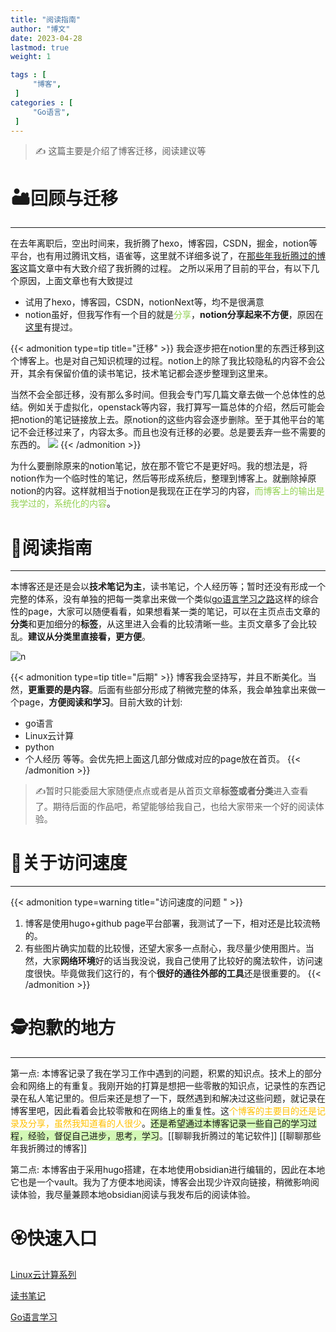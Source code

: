 ```yaml
---
title: "阅读指南"                         
author: "博文"   
date: 2023-04-28      
lastmod: true     
weight: 1

tags : [                                    
     "博客",
 ]
categories : [                              
     "Go语言",
 ]
---
```

> ✍️ 这篇主要是介绍了博客迁移，阅读建议等


# 🏜️回顾与迁移
---
在去年离职后，空出时间来，我折腾了hexo，博客园，CSDN，掘金，notion等平台，也有用过腾讯文档，语雀等，这里就不详细多说了，在[那些年我折腾过的博客](https://sunnydongbowen.github.io/%E8%81%8A%E8%81%8A%E9%82%A3%E4%BA%9B%E5%B9%B4%E6%88%91%E6%8A%98%E8%85%BE%E8%BF%87%E7%9A%84%E5%8D%9A%E5%AE%A2/)这篇文章中有大致介绍了我折腾的过程。
之所以采用了目前的平台，有以下几个原因，上面文章也有大致提过
- 试用了hexo，博客园，CSDN，notionNext等，均不是很满意
- notion虽好，但我写作有一个目的就是<font color="#92d050">分享</font>，**notion分享起来不方便**，原因在[这里](https://sunnydongbowen.github.io/%E8%81%8A%E8%81%8A%E9%82%A3%E4%BA%9B%E5%B9%B4%E6%88%91%E6%8A%98%E8%85%BE%E8%BF%87%E7%9A%84%E5%8D%9A%E5%AE%A2/#%E6%8A%98%E8%85%BE%E8%BF%87%E7%9A%84%E5%8D%9A%E5%AE%A2%E5%B9%B3%E5%8F%B0)有提过。

{{< admonition type=tip title="迁移"  >}}
我会逐步把在notion里的东西迁移到这个博客上。也是对自己知识梳理的过程。notion上的除了我比较隐私的内容不会公开，其余有保留价值的读书笔记，技术笔记都会逐步整理到这里来。

当然不会全部迁移，没有那么多时间。但我会专门写几篇文章去做一个总体性的总结。例如关于虚拟化，openstack等内容，我打算写一篇总体的介绍，然后可能会把notion的笔记链接放上去。原notion的这些内容会逐步删除。至于其他平台的笔记不会迁移过来了，内容太多。而且也没有迁移的必要。总是要丢弃一些不需要的东西的。
![](/go基础/20230501111659.png)
{{< /admonition >}}

为什么要删除原来的notion笔记，放在那不管它不是更好吗。我的想法是，将notion作为一个临时性的笔记，然后等形成系统后，整理到博客上。就删除掉原notion的内容。这样就相当于notion是我现在正在学习的内容，<font color="#92d050">而博客上的输出是我学过的，系统化的内容</font>。

# 🐶阅读指南
---
本博客还是还是会以**技术笔记为主**，读书笔记，个人经历等；暂时还没有形成一个完整的体系，没有单独的把每一类拿出来做一个类似[go语言学习之路](https://sunnydongbowen.github.io/go%E8%AF%AD%E8%A8%80%E5%AD%A6%E4%B9%A0%E4%B9%8B%E8%B7%AF/)这样的综合性的page，大家可以随便看看，如果想看某一类的笔记，可以在主页点击文章的**分类**和更加细分的**标签**，从这里进入会看的比较清晰一些。主页文章多了会比较乱。**建议从分类里直接看，更方便**。

![n](/go基础/20230428154650.png)

{{< admonition type=tip title="后期"  >}}
博客我会坚持写，并且不断美化。当然，**更重要的是内容**。后面有些部分形成了稍微完整的体系，我会单独拿出来做一个page，**方便阅读和学习**。目前大致的计划: 
- go语言
- Linux云计算
- python
- 个人经历
等等。会优先把上面这几部分做成对应的page放在首页。
{{< /admonition >}}

> ✍️暂时只能委屈大家随便点点或者是从首页文章**标签或者分类**进入查看了。期待后面的作品吧，希望能够给我自己，也给大家带来一个好的阅读体验。

# 🍄关于访问速度
---
{{< admonition type=warning  title="访问速度的问题 "  >}}
1. 博客是使用hugo+github page平台部署，我测试了一下，相对还是比较流畅的。
2. 有些图片确实加载的比较慢，还望大家多一点耐心，我尽量少使用图片。当然，大家**网络环境**好的话当我没说，我自己使用了比较好的魔法软件，访问速度很快。毕竟做我们这行的，有个**很好的通往外部的工具**还是很重要的。
{{< /admonition >}}

# 🕵️抱歉的地方
---
第一点:  本博客记录了我在学习工作中遇到的问题，积累的知识点。技术上的部分会和网络上的有重复。我刚开始的打算是想把一些零散的知识点，记录性的东西记录在私人笔记里的。但后来还是想了一下，既然遇到和解决过这些问题，就记录在博客里吧，因此看着会比较零散和在网络上的重复性。这<font color="#ffc000">个博客的主要目的还是记录及分享，虽然我知道看的人很少</font>。<span style="background:#d3f8b6">还是希望通过本博客记录一些自己的学习过程，经验，督促自己进步，思考，学习</span>。[[聊聊我折腾过的笔记软件]]  [[聊聊那些年我折腾过的博客]]

第二点:  本博客由于采用hugo搭建，在本地使用obsidian进行编辑的，因此在本地它也是一个vault。我为了方便本地阅读，博客会出现少许双向链接，稍微影响阅读体验，我尽量兼顾本地obsidian阅读与我发布后的阅读体验。

# 🏵️快速入口

[Linux云计算系列](https://sunnydongbowen.github.io/categories/linux%E4%BA%91%E8%AE%A1%E7%AE%97/)

[读书笔记](https://sunnydongbowen.github.io/categories/%E6%96%87%E5%AD%A6%E5%88%9B%E4%BD%9C/)

[Go语言学习](https://sunnydongbowen.github.io/categories/go%E8%AF%AD%E8%A8%80/)

